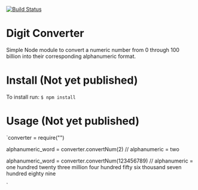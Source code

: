 [![Build Status](https://travis-ci.com/caocmai/Digit-Converter.svg?branch=main)](https://travis-ci.com/caocmai/Digit-Converter)

# Digit Converter
Simple Node module to convert a numeric number from 0 through 100 billion into their corresponding alphanumeric format.

# Install (Not yet published)
To install run:
`$ npm install `

# Usage (Not yet published)
`converter = require("")

alphanumeric_word = converter.convertNum(2)
// alphanumeric = two

alphanumeric_word = converter.convertNum(123456789)
// alphanumeric = one hundred twenty three million four hundred fifty six thousand seven hundred eighty nine

`